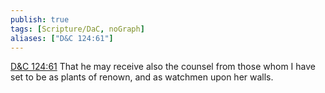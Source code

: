 ```yaml
---
publish: true
tags: [Scripture/DaC, noGraph]
aliases: ["D&C 124:61"]
---
```

[D&C 124:61](https://churchofjesuschrist.org/study/scriptures/dc-testament/dc/124?lang=eng&id=p61#p61) That he may receive also the counsel from those whom I have set to be as plants of renown, and as watchmen upon her walls.
